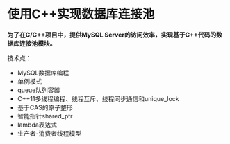 # 使用C++实现数据库连接池

**为了在C/C++项目中，提供MySQL Server的访问效率，实现基于C++代码的数据库连接池模块。**

技术点：
- MySQL数据库编程
- 单例模式
- queue队列容器
- C++11多线程编程、线程互斥、线程同步通信和unique_lock
- 基于CAS的原子整形
- 智能指针shared_ptr
- lambda表达式
- 生产者-消费者线程模型
